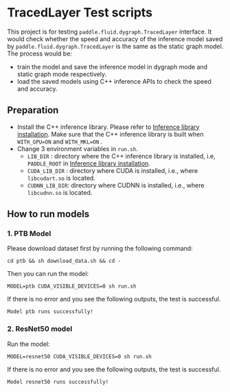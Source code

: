 # TracedLayer Test scripts  

This project is for testing `paddle.fluid.dygraph.TracedLayer` interface.
It would check whether the speed and accuracy of the inference model
saved by `paddle.fluid.dygraph.TracedLayer` is the same as the static graph
model. The process would be: 

- train the model and save the inference model in dygraph mode and static graph mode respectively.      
- load the saved models using C++ inference APIs to check the speed and accuracy.

## Preparation

- Install the C++ inference library. Please refer to [Inference library installation](https://www.paddlepaddle.org.cn/documentation/docs/zh/advanced_usage/deploy/inference/build_and_install_lib_cn.html). Make sure that the C++ inference library is built when `WITH_GPU=ON` and `WITH_MKL=ON` .  
- Change 3 environment variables in `run.sh`.
  - `LIB_DIR` : directory where the C++ inference library is installed, i.e, `PADDLE_ROOT` in [Inference library installation](https://www.paddlepaddle.org.cn/documentation/docs/zh/advanced_usage/deploy/inference/build_and_install_lib_cn.html).
  - `CUDA_LIB_DIR` : directory where CUDA is installed, i.e., where `libcudart.so` is located. 
  - `CUDNN_LIB_DIR`: directory where CUDNN is installed, i.e., where `libcudnn.so` is located.

## How to run models 
### 1. PTB Model

Please download dataset first by running the following command:

```
cd ptb && sh download_data.sh && cd - 
```

Then you can run the model: 

```
MODEL=ptb CUDA_VISIBLE_DEVICES=0 sh run.sh
```

If there is no error and you see the following outputs, the test is successful. 
```
Model ptb runs successfully!
```

### 2. ResNet50 model

Run the model:
```
MODEL=resnet50 CUDA_VISIBLE_DEVICES=0 sh run.sh
```

If there is no error and you see the following outputs, the test is successful.
```
Model resnet50 runs successfully!
```
